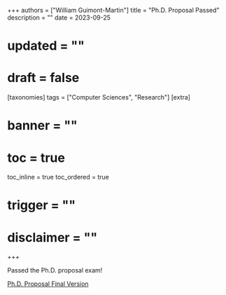 +++
authors = ["William Guimont-Martin"]
title = "Ph.D. Proposal Passed"
description = ""
date = 2023-09-25
# updated = ""
# draft = false
[taxonomies]
tags = ["Computer Sciences", "Research"]
[extra]
# banner = ""
# toc = true
toc_inline = true
toc_ordered = true
# trigger = ""
# disclaimer = ""
+++

Passed the Ph.D. proposal exam!

[Ph.D. Proposal Final Version](/assets/papers/phdProposal_williamGuimontMartin.pdf)